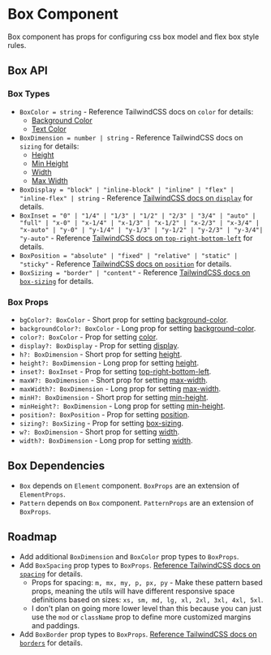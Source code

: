 # Box Component

Box component has props for configuring css box model and flex box style rules.

## Box API

### Box Types

- `BoxColor = string` - Reference TailwindCSS docs on `color` for details:
  - [Background Color](https://tailwindcss.com/docs/background-color)
  - [Text Color](https://tailwindcss.com/docs/text-color)
- `BoxDimension = number | string` - Reference TailwindCSS docs on `sizing` for details:
  - [Height](https://tailwindcss.com/docs/height)
  - [Min Height](https://tailwindcss.com/docs/min-height)
  - [Width](https://tailwindcss.com/docs/width)
  - [Max Width](https://tailwindcss.com/docs/max-width)
- `BoxDisplay = "block" | "inline-block" | "inline" | "flex" | "inline-flex" | string` - Reference [TailwindCSS docs on `display`](https://tailwindcss.com/docs/display) for details.
- `BoxInset = "0" | "1/4" | "1/3" | "1/2" | "2/3" | "3/4" | "auto" | "full" | "x-0" | "x-1/4" | "x-1/3" | "x-1/2" | "x-2/3" | "x-3/4" | "x-auto" | "y-0" | "y-1/4" | "y-1/3" | "y-1/2" | "y-2/3" | "y-3/4"| "y-auto"` - Reference [TailwindCSS docs on `top-right-bottom-left`](https://tailwindcss.com/docs/top-right-bottom-left) for details.
- `BoxPosition = "absolute" | "fixed" | "relative" | "static" | "sticky"` - Reference [TailwindCSS docs on `position`](https://tailwindcss.com/docs/position) for details.
- `BoxSizing = "border" | "content"` - Reference [TailwindCSS docs on `box-sizing`](https://tailwindcss.com/docs/box-sizing) for details.

### Box Props

- `bgColor?: BoxColor` - Short prop for setting [background-color](https://tailwindcss.com/docs/background-color).
- `backgroundColor?: BoxColor` - Long prop for setting [background-color](https://tailwindcss.com/docs/background-color).
- `color?: BoxColor` - Prop for setting [color](https://tailwindcss.com/docs/text-color).
- `display?: BoxDisplay` - Prop for setting [display](https://tailwindcss.com/docs/display).
- `h?: BoxDimension` - Short prop for setting [height](https://tailwindcss.com/docs/height).
- `height?: BoxDimension` - Long prop for setting [height](https://tailwindcss.com/docs/height).
- `inset?: BoxInset` - Prop for setting [top-right-bottom-left](https://tailwindcss.com/docs/top-right-bottom-left).
- `maxW?: BoxDimension` - Short prop for setting [max-width](https://tailwindcss.com/docs/max-width).
- `maxWidth?: BoxDimension` - Long prop for setting [max-width](https://tailwindcss.com/docs/max-width).
- `minH?: BoxDimension` - Short prop for setting [min-height](https://tailwindcss.com/docs/min-height).
- `minHeight?: BoxDimension` - Long prop for setting [min-height](https://tailwindcss.com/docs/min-height).
- `position?: BoxPosition` - Prop for setting [position](https://tailwindcss.com/docs/position).
- `sizing?: BoxSizing` - Prop for setting [box-sizing](https://tailwindcss.com/docs/box-sizing).
- `w?: BoxDimension` - Short prop for setting [width](https://tailwindcss.com/docs/width).
- `width?: BoxDimension` - Long prop for setting [width](https://tailwindcss.com/docs/width).

## Box Dependencies

- `Box` depends on `Element` component. `BoxProps` are an extension of `ElementProps`.
- `Pattern` depends on `Box` component. `PatternProps` are an extension of `BoxProps`.

## Roadmap

- Add additional `BoxDimension` and `BoxColor` prop types to `BoxProps`.
- Add `BoxSpacing` prop types to `BoxProps`. [Reference TailwindCSS docs on `spacing`](https://tailwindcss.com/docs/padding) for details.
  - Props for spacing: `m, mx, my, p, px, py` - Make these pattern based props, meaning the utils will have different responsive space definitions based on sizes: `xs, sm, md, lg, xl, 2xl, 3xl, 4xl, 5xl`.
  - I don't plan on going more lower level than this because you can just use the `mod` or `className` prop to define more customized margins and paddings.
- Add `BoxBorder` prop types to `BoxProps`. [Reference TailwindCSS docs on `borders`](https://tailwindcss.com/docs/border-radius) for details.
